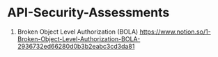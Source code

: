 # API-Security-Assessments


1. Broken Object Level Authorization (BOLA)
https://www.notion.so/1-Broken-Object-Level-Authorization-BOLA-2936732ed66280d0b3b2eabc3cd3da81
